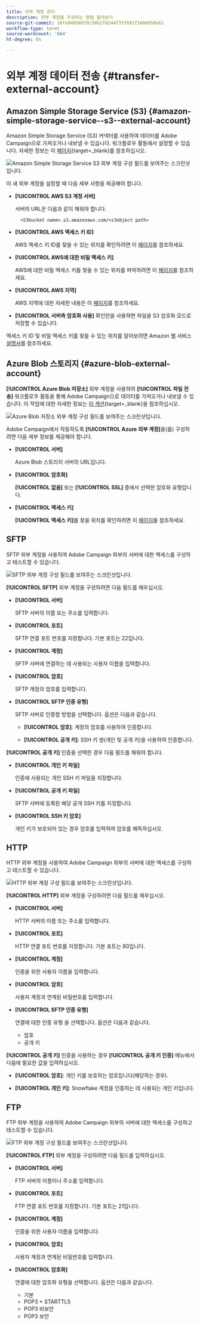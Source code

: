 ```yaml
---
title: 외부 계정 관리
description: 외부 계정을 구성하는 방법 알아보기
source-git-commit: 16fe04858870c58b2f0244f33f691f1606050e61
workflow-type: tm+mt
source-wordcount: '664'
ht-degree: 6%

---
```


# 외부 계정 데이터 전송 {#transfer-external-account}

## Amazon Simple Storage Service (S3) {#amazon-simple-storage-service--s3--external-account}

Amazon Simple Storage Service (S3) 커넥터를 사용하여 데이터를 Adobe Campaign으로 가져오거나 내보낼 수 있습니다. 워크플로우 활동에서 설정할 수 있습니다. 자세한 정보는 이 [페이지](https://experienceleague.adobe.com/en/docs/campaign-web/v8/wf/design-workflows/transfer-file){target=_blank}를 참조하십시오.

![Amazon Simple Storage Service S3 외부 계정 구성 필드를 보여주는 스크린샷입니다.](assets/external-AWS.png)

이 새 외부 계정을 설정할 때 다음 세부 사항을 제공해야 합니다.

* **[!UICONTROL AWS S3 계정 서버]**

  서버의 URL은 다음과 같이 채워야 합니다.

  `  <S3bucket name>.s3.amazonaws.com/<s3object path>`

* **[!UICONTROL AWS 액세스 키 ID]**

  AWS 액세스 키 ID를 찾을 수 있는 위치를 확인하려면 이 [페이지](https://docs.aws.amazon.com/general/latest/gr/aws-sec-cred-types.html#access-keys-and-secret-access-keys)를 참조하세요.

* **[!UICONTROL AWS에 대한 비밀 액세스 키]**

  AWS에 대한 비밀 액세스 키를 찾을 수 있는 위치를 파악하려면 이 [페이지](https://aws.amazon.com/fr/blogs/security/wheres-my-secret-access-key/)를 참조하세요.

* **[!UICONTROL AWS 지역]**

  AWS 지역에 대한 자세한 내용은 이 [페이지](https://aws.amazon.com/about-aws/global-infrastructure/regions_az/)를 참조하세요.

* **[!UICONTROL 서버측 암호화 사용]** 확인란을 사용하면 파일을 S3 암호화 모드로 저장할 수 있습니다.

액세스 키 ID 및 비밀 액세스 키를 찾을 수 있는 위치를 알아보려면 Amazon 웹 서비스 [설명서](https://docs.aws.amazon.com/general/latest/gr/aws-sec-cred-types.html#access-keys-and-secret-access-keys)를 참조하세요.

## Azure Blob 스토리지 {#azure-blob-external-account}

**[!UICONTROL Azure Blob 저장소]** 외부 계정을 사용하여 **[!UICONTROL 파일 전송]** 워크플로우 활동을 통해 Adobe Campaign으로 데이터를 가져오거나 내보낼 수 있습니다. 이 작업에 대한 자세한 정보는 [이 섹션](https://experienceleague.adobe.com/en/docs/campaign-web/v8/wf/design-workflows/transfer-file){target=_blank}을 참조하십시오.

![Azure Blob 저장소 외부 계정 구성 필드를 보여주는 스크린샷입니다.](assets/external-azure.png)

Adobe Campaign에서 작동하도록 **[!UICONTROL Azure 외부 계정]**&#x200B;을(를) 구성하려면 다음 세부 정보를 제공해야 합니다.

* **[!UICONTROL 서버]**

  Azure Blob 스토리지 서버의 URL입니다.

* **[!UICONTROL 암호화]**

  **[!UICONTROL 없음]** 또는 **[!UICONTROL SSL]** 중에서 선택한 암호화 유형입니다.

* **[!UICONTROL 액세스 키]**

  **[!UICONTROL 액세스 키]**&#x200B;를 찾을 위치를 확인하려면 이 [페이지](https://docs.microsoft.com/en-us/azure/storage/common/storage-account-keys-manage?tabs=azure-portal)를 참조하세요.

## SFTP

SFTP 외부 계정을 사용하여 Adobe Campaign 외부의 서버에 대한 액세스를 구성하고 테스트할 수 있습니다.

![SFTP 외부 계정 구성 필드를 보여주는 스크린샷입니다.](assets/ext-account-sftp.png)

**[!UICONTROL SFTP]** 외부 계정을 구성하려면 다음 필드를 채우십시오.

* **[!UICONTROL 서버]**

  SFTP 서버의 이름 또는 주소를 입력합니다.

* **[!UICONTROL 포트]**

  SFTP 연결 포트 번호를 지정합니다. 기본 포트는 22입니다.

* **[!UICONTROL 계정]**

  SFTP 서버에 연결하는 데 사용되는 사용자 이름을 입력합니다.

* **[!UICONTROL 암호]**

  SFTP 계정의 암호를 입력합니다.

* **[!UICONTROL SFTP 인증 유형]**

  SFTP 서버로 인증할 방법을 선택합니다. 옵션은 다음과 같습니다.

   * **[!UICONTROL 암호]**: 계정의 암호를 사용하여 인증합니다.

   * **[!UICONTROL 공개 키]**: SSH 키 쌍(개인 및 공개 키)을 사용하여 인증합니다.

**[!UICONTROL 공개 키]** 인증을 선택한 경우 다음 필드를 채워야 합니다.

* **[!UICONTROL 개인 키 파일]**

  인증에 사용되는 개인 SSH 키 파일을 지정합니다.

* **[!UICONTROL 공개 키 파일]**

  SFTP 서버에 등록된 해당 공개 SSH 키를 지정합니다.

* **[!UICONTROL SSH 키 암호]**

  개인 키가 보호되어 있는 경우 암호를 입력하여 암호를 해독하십시오.

## HTTP

HTTP 외부 계정을 사용하여 Adobe Campaign 외부의 서버에 대한 액세스를 구성하고 테스트할 수 있습니다.

![HTTP 외부 계정 구성 필드를 보여주는 스크린샷입니다.](assets/ext-account-http.png)

**[!UICONTROL HTTP]** 외부 계정을 구성하려면 다음 필드를 채우십시오.

* **[!UICONTROL 서버]**

  HTTP 서버의 이름 또는 주소를 입력합니다.

* **[!UICONTROL 포트]**

  HTTP 연결 포트 번호를 지정합니다. 기본 포트는 80입니다.

* **[!UICONTROL 계정]**

  인증을 위한 사용자 이름을 입력합니다.

* **[!UICONTROL 암호]**

  사용자 계정과 연계된 비밀번호를 입력합니다.

* **[!UICONTROL SFTP 인증 유형]**

  연결에 대한 인증 유형 을 선택합니다. 옵션은 다음과 같습니다.

   * 암호
   * 공개 키

**[!UICONTROL 공개 키]** 인증을 사용하는 경우 **[!UICONTROL 공개 키 인증]** 메뉴에서 다음에 필요한 값을 입력하십시오.

* **[!UICONTROL 암호]**: 개인 키를 보호하는 암호입니다(해당하는 경우).

* **[!UICONTROL 개인 키]**: Snowflake 계정을 인증하는 데 사용되는 개인 키입니다.



## FTP

FTP 외부 계정을 사용하여 Adobe Campaign 외부의 서버에 대한 액세스를 구성하고 테스트할 수 있습니다.

![FTP 외부 계정 구성 필드를 보여주는 스크린샷입니다.](assets/ext-account-ftp.png)

**[!UICONTROL FTP]** 외부 계정을 구성하려면 다음 필드를 입력하십시오.

* **[!UICONTROL 서버]**

  FTP 서버의 이름이나 주소를 입력합니다.

* **[!UICONTROL 포트]**

  FTP 연결 포트 번호를 지정합니다. 기본 포트는 21입니다.

* **[!UICONTROL 계정]**

  인증을 위한 사용자 이름을 입력합니다.

* **[!UICONTROL 암호]**

  사용자 계정과 연계된 비밀번호를 입력합니다.

* **[!UICONTROL 암호화]**

  연결에 대한 암호화 유형을 선택합니다. 옵션은 다음과 같습니다.

   * 기본
   * POP3 + STARTTLS
   * POP3 비보안
   * POP3 보안